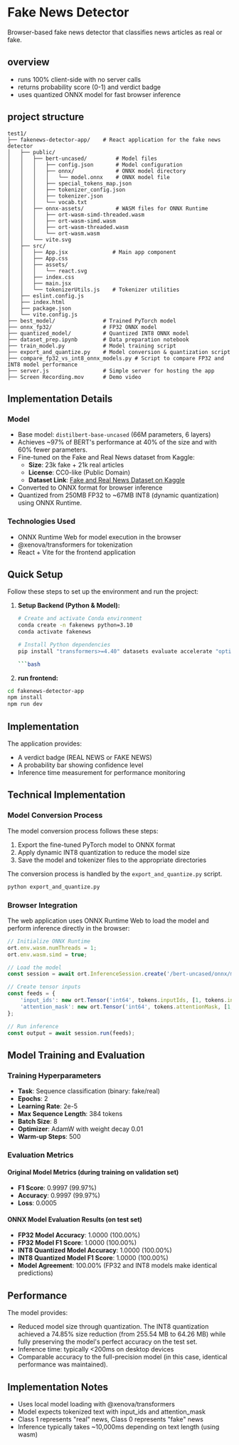 # Fake News Detector

Browser-based fake news detector that classifies news articles as real or fake.

## overview
- runs 100% client-side with no server calls
- returns probability score (0-1) and verdict badge
- uses quantized ONNX model for fast browser inference

## project structure
```
test1/
├── fakenews-detector-app/    # React application for the fake news detector
│   ├── public/
│   │   ├── bert-uncased/         # Model files
│   │   │   ├── config.json       # Model configuration
│   │   │   ├── onnx/             # ONNX model directory
│   │   │   │   └── model.onnx    # ONNX model file
│   │   │   ├── special_tokens_map.json
│   │   │   ├── tokenizer_config.json
│   │   │   ├── tokenizer.json    
│   │   │   └── vocab.txt         
│   │   ├── onnx-assets/          # WASM files for ONNX Runtime
│   │   │   ├── ort-wasm-simd-threaded.wasm
│   │   │   ├── ort-wasm-simd.wasm
│   │   │   ├── ort-wasm-threaded.wasm
│   │   │   └── ort-wasm.wasm
│   │   └── vite.svg            
│   ├── src/
│   │   ├── App.jsx              # Main app component
│   │   ├── App.css              
│   │   ├── assets/              
│   │   │   └── react.svg        
│   │   ├── index.css            
│   │   ├── main.jsx             
│   │   └── tokenizerUtils.js    # Tokenizer utilities
│   ├── eslint.config.js       
│   ├── index.html               
│   ├── package.json             
│   └── vite.config.js         
├── best_model/               # Trained PyTorch model
├── onnx_fp32/                # FP32 ONNX model
├── quantized_model/          # Quantized INT8 ONNX model
├── dataset_prep.ipynb        # Data preparation notebook
├── train_model.py            # Model training script
├── export_and_quantize.py    # Model conversion & quantization script
├── compare_fp32_vs_int8_onnx_models.py # Script to compare FP32 and INT8 model performance
├── server.js                 # Simple server for hosting the app
├── Screen Recording.mov      # Demo video
```

## Implementation Details

### Model

- Base model: `distilbert-base-uncased` (66M parameters, 6 layers)
- Achieves ~97% of BERT's performance at 40% of the size and with 60% fewer parameters.
- Fine-tuned on the Fake and Real News dataset from Kaggle:
    - **Size**: 23k fake + 21k real articles
    - **License**: CC0-like (Public Domain)
    - **Dataset Link**: [Fake and Real News Dataset on Kaggle](https://www.kaggle.com/datasets/clmentbisaillon/fake-and-real-news-dataset)
- Converted to ONNX format for browser inference
- Quantized from 250MB FP32 to ~67MB INT8 (dynamic quantization) using ONNX Runtime.

### Technologies Used

- ONNX Runtime Web for model execution in the browser
- @xenova/transformers for tokenization
- React + Vite for the frontend application


## Quick Setup

Follow these steps to set up the environment and run the project:

1.  **Setup Backend (Python & Model):**
    ```bash
    # Create and activate Conda environment
    conda create -n fakenews python=3.10
    conda activate fakenews

    # Install Python dependencies
    pip install "transformers>=4.40" datasets evaluate accelerate "optimum[onnxruntime,gpu]" onnxruntime-web==1.17.0

    ```bash

3. **run frontend:**
```bash
cd fakenews-detector-app
npm install
npm run dev
```

## Implementation

The application provides:
- A verdict badge (REAL NEWS or FAKE NEWS)
- A probability bar showing confidence level
- Inference time measurement for performance monitoring


## Technical Implementation

### Model Conversion Process

The model conversion process follows these steps:

1. Export the fine-tuned PyTorch model to ONNX format
2. Apply dynamic INT8 quantization to reduce the model size
3. Save the model and tokenizer files to the appropriate directories

The conversion process is handled by the `export_and_quantize.py` script.
```bash
python export_and_quantize.py
```

### Browser Integration

The web application uses ONNX Runtime Web to load the model and perform inference directly in the browser:

```javascript
// Initialize ONNX Runtime
ort.env.wasm.numThreads = 1;
ort.env.wasm.simd = true;

// Load the model
const session = await ort.InferenceSession.create('/bert-uncased/onnx/model.onnx');

// Create tensor inputs
const feeds = {
    'input_ids': new ort.Tensor('int64', tokens.inputIds, [1, tokens.inputIds.length]),
    'attention_mask': new ort.Tensor('int64', tokens.attentionMask, [1, tokens.attentionMask.length])
};

// Run inference
const output = await session.run(feeds);
```

## Model Training and Evaluation

### Training Hyperparameters

- **Task**: Sequence classification (binary: fake/real)
- **Epochs**: 2
- **Learning Rate**: 2e-5
- **Max Sequence Length**: 384 tokens
- **Batch Size**: 8
- **Optimizer**: AdamW with weight decay 0.01
- **Warm-up Steps**: 500

### Evaluation Metrics

#### Original Model Metrics (during training on validation set)
- **F1 Score**: 0.9997 (99.97%)
- **Accuracy**: 0.9997 (99.97%)
- **Loss**: 0.0005

#### ONNX Model Evaluation Results (on test set)
- **FP32 Model Accuracy**: 1.0000 (100.00%)
- **FP32 Model F1 Score**: 1.0000 (100.00%)
- **INT8 Quantized Model Accuracy**: 1.0000 (100.00%)
- **INT8 Quantized Model F1 Score**: 1.0000 (100.00%)
- **Model Agreement**: 100.00% (FP32 and INT8 models make identical predictions)

## Performance

The model provides:
- Reduced model size through quantization. The INT8 quantization achieved a 74.85% size reduction (from 255.54 MB to 64.26 MB) while fully preserving the model's perfect accuracy on the test set.
- Inference time: typically <200ms on desktop devices
- Comparable accuracy to the full-precision model (in this case, identical performance was maintained).

## Implementation Notes

- Uses local model loading with @xenova/transformers
- Model expects tokenized text with input_ids and attention_mask
- Class 1 represents "real" news, Class 0 represents "fake" news
- Inference typically takes ~10,000ms depending on text length (using wasm)



